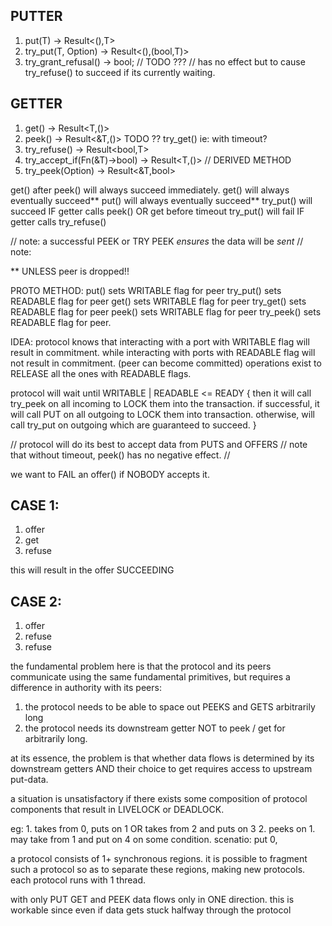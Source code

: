 ## PUTTER
1. put(T) -> Result<(),T>
2. try_put(T, Option<Duration>) -> Result<(),(bool,T)>
3. try_grant_refusal() -> bool; // TODO ??? 
	// has no effect but to cause try_refuse() to succeed if its currently waiting.

## GETTER
1. get() -> Result<T,()>
2. peek() -> Result<&T,()>
TODO ?? try_get() ie: with timeout?
3. try_refuse() -> Result<bool,T>
4. try_accept_if(Fn(&T)->bool) -> Result<T,()> // DERIVED METHOD
5. try_peek(Option<Duration>) -> Result<&T,bool>

get() after peek() will always succeed immediately.
get() will always eventually succeed**
put() will always eventually succeed**
try_put() will succeed IF getter calls peek() OR get before timeout
try_put() will fail IF getter calls try_refuse()

// note: a successful PEEK or TRY PEEK _ensures_ the data will be _sent_
// note: 

** UNLESS peer is dropped!!

PROTO METHOD:
put() sets WRITABLE flag for peer
try_put() sets READABLE flag for peer
get() sets WRITABLE flag for peer
try_get() sets READABLE flag for peer
peek() sets WRITABLE flag for peer
try_peek() sets READABLE flag for peer.

IDEA: protocol knows that interacting with a port with WRITABLE flag will result in commitment.
	while interacting with ports with READABLE flag will not result in commitment. (peer can become committed)
	operations exist to RELEASE all the ones with READABLE flags.


protocol will wait until WRITABLE | READABLE <= READY {
	then it will call try_peek on all incoming to LOCK them into the transaction.
	if successful, it will call PUT on all outgoing to LOCK them into transaction.
	otherwise, will call try_put on outgoing which are guaranteed to succeed. 
}


// protocol will do its best to accept data from PUTS and OFFERS
// note that without timeout, peek() has no negative effect.
// 


we want to FAIL an offer() if NOBODY accepts it.
## CASE 1:
1. offer
2. get
3. refuse

this will result in the offer SUCCEEDING
## CASE 2:
1. offer
2. refuse
3. refuse


the fundamental problem here is that the protocol and its peers communicate using the same 
fundamental primitives, but requires a difference in authority with its peers:
1. the protocol needs to be able to space out PEEKS and GETS arbitrarily long
2. the protocol needs its downstream getter NOT to peek / get for arbitrarily long.


at its essence, the problem is that whether data flows is determined by its downstream getters
AND their choice to get requires access to upstream put-data.

a situation is unsatisfactory if there exists some composition of protocol components
that result in LIVELOCK or DEADLOCK.

eg:
	1. takes from 0, puts on 1 OR takes from 2 and puts on 3
	2. peeks on 1. may take from 1 and put on 4 on some condition.
scenatio:
	put 0, 


a protocol consists of 1+ synchronous regions.
it is possible to fragment such a protocol so as to separate these regions, making new protocols.
each protocol runs with 1 thread.


with only PUT GET and PEEK
data flows only in ONE direction. this is workable since even if data gets stuck
halfway through the protocol